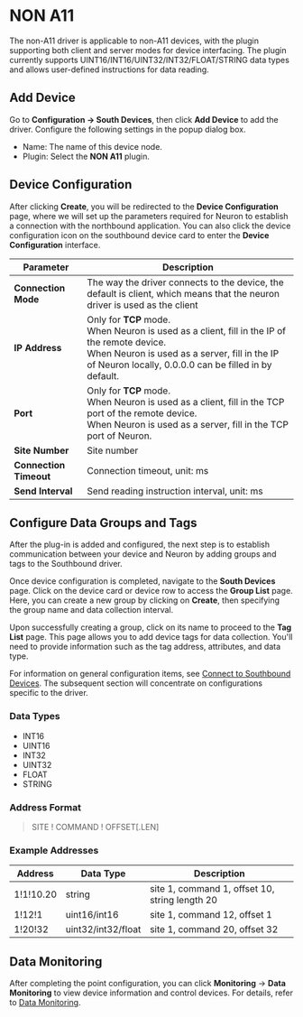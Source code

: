 # NON A11

The non-A11 driver is applicable to non-A11 devices, with the plugin supporting both client and server modes for device interfacing. The plugin currently supports UINT16/INT16/UINT32/INT32/FLOAT/STRING data types and allows user-defined instructions for data reading.

## Add Device

Go to **Configuration -> South Devices**, then click **Add Device** to add the driver. Configure the following settings in the popup dialog box.

- Name: The name of this device node.
- Plugin: Select the **NON A11** plugin.

## Device Configuration

After clicking **Create**, you will be redirected to the **Device Configuration** page, where we will set up the parameters required for Neuron to establish a connection with the northbound application. You can also click the device configuration icon on the southbound device card to enter the **Device Configuration** interface.

| Parameter              | Description                                                  |
| ---------------------- | ------------------------------------------------------------ |
| **Connection Mode**    | The way the driver connects to the device, the default is client, which means that the neuron driver is used as the client |
| **IP Address**         | Only for **TCP** mode. <br />When Neuron is used as a client, fill in the IP of the remote device. <br />When Neuron is used as a server, fill in the IP of Neuron locally, 0.0.0.0 can be filled in by default. |
| **Port**               | Only for **TCP** mode. <br />When Neuron is used as a client, fill in the TCP port of the remote device. <br />When Neuron is used as a server, fill in the TCP port of Neuron. |
| **Site Number**        | Site number                                                  |
| **Connection Timeout** | Connection timeout, unit: ms                                 |
| **Send Interval**      | Send reading instruction interval, unit: ms                  |

## Configure Data Groups and Tags

After the plug-in is added and configured, the next step is to establish communication between your device and Neuron by adding groups and tags to the Southbound driver.

Once device configuration is completed, navigate to the **South Devices** page. Click on the device card or device row to access the **Group List** page. Here, you can create a new group by clicking on **Create**, then specifying the group name and data collection interval.

Upon successfully creating a group, click on its name to proceed to the **Tag List** page. This page allows you to add device tags for data collection. You'll need to provide information such as the tag address, attributes, and data type.

For information on general configuration items, see [Connect to Southbound Devices](../south-devices.md). The subsequent section will concentrate on configurations specific to the driver.

### Data Types

* INT16
* UINT16
* INT32
* UINT32
* FLOAT
* STRING

### Address Format

> SITE ! COMMAND ! OFFSET[.LEN]

### Example Addresses

| Address | Data Type          | Description                            |
| ------- | ------------------ | -------------------------------------- |
| 1!1!10.20 | string             | site 1, command 1, offset 10, string length 20 |
| 1!12!1    | uint16/int16       | site 1, command 12, offset 1                   |
| 1!20!32   | uint32/int32/float | site 1, command 20, offset 32                  |

## Data Monitoring

After completing the point configuration, you can click **Monitoring** -> **Data Monitoring** to view device information and control devices. For details, refer to [Data Monitoring](../../../admin/monitoring.md).